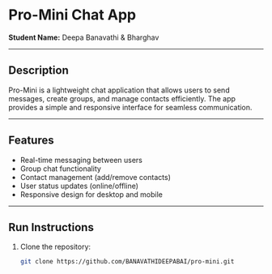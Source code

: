# Pro-Mini Chat App

**Student Name:** Deepa Banavathi & Bharghav  

---

## Description
Pro-Mini is a lightweight chat application that allows users to send messages, create groups, and manage contacts efficiently. The app provides a simple and responsive interface for seamless communication.

---

## Features
- Real-time messaging between users
- Group chat functionality
- Contact management (add/remove contacts)
- User status updates (online/offline)
- Responsive design for desktop and mobile

---

## Run Instructions
1. Clone the repository:
   ```bash
   git clone https://github.com/BANAVATHIDEEPABAI/pro-mini.git
